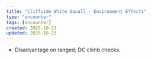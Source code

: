 ```yaml
---
title: "Cliffside White Squall - Environment Effects"
type: "encounter"
tags: [encounter]
created: 2025-10-23
updated: 2025-10-23
---
```

- Disadvantage on ranged; DC climb checks.

